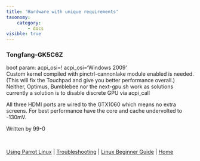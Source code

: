 ```yaml
---
title: 'Hardware with unique requirements'
taxonomy:
    category:
        - docs
visible: true
---
```

### Tongfang-GK5C6Z

boot param: acpi_osi=! acpi_osi=‘Windows 2009’   
Custom kernel compiled with pinctrl-cannonlake module enabled is needed.    
(This will fix the Touchpad and give you better performance overall.)    
Neither, Optimus, Bumblebee nor the next-gpu.sh work as solutions currently a solution is to disable discrete GPU via acpi_call    

 All three HDMI ports are wired to the GTX1060 which means no extra screens. For best performance  have the core and cache undervolted to -130mV.    
    
 Written by 99-0    

&nbsp;

[Using Parrot Linux](https://www.parrotsec.org/docs/info/startpage/) | [Troubleshooting](https://www.parrotsec.org/docs/trbl/trbl-start/) | [Linux Beginner Guide](https://www.parrotsec.org/docs/library/lbg-start/) | [Home](https://www.parrotsec.org/docs/) 